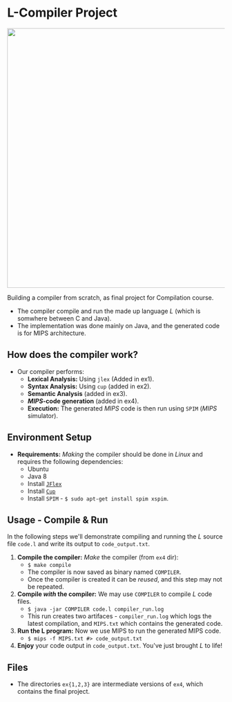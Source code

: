 # L-Compiler Project
<img src="https://user-images.githubusercontent.com/63508603/169641115-43e457d6-6dd5-48ae-ab7e-d8018e1e6fe9.png" width=600>

Building a compiler from scratch, as final project for Compilation course.
- The compiler compile and run the made up language *L* (which is somwhere between C and Java).
- The implementation was done mainly on Java, and the generated code is for MIPS architecture.

## How does the compiler work?
- Our compiler performs: 
  - **Lexical Analysis:** Using `jlex` (Added in ex1).
  - **Syntax Analysis:** Using `cup` (added in ex2).
  - **Semantic Analysis** (added in ex3).
  - ***MIPS*-code generation** (added in ex4).   
  - **Execution:** The generated *MIPS* code is then run using `SPIM` (*MIPS* simulator).

## Environment Setup
- **Requirements:** *Making* the compiler should be done in *Linux* and requires the following dependencies:
  - Ubuntu
  - Java 8
  - Install [`JFlex`](https://jflex.de/)
  - Install [`Cup`](http://www2.cs.tum.edu/projects/cup/)
  - Install `SPIM` - `$ sudo apt-get install spim xspim`.

## Usage - Compile & Run
In the following steps we'll demonstrate compiling and running the *L* source file `code.l` and write its output to `code_output.txt`.
1. **Compile the compiler:** *Make* the compiler (from `ex4` dir):
   - ``$ make compile``
   - The compiler is now saved as binary named `COMPILER`.
   - Once the compiler is created it can be *reused*, and this step may not be repeated.
2. **Compile *with* the compiler:**  We may use `COMPILER` to compile *L* code files.
   - `$ java -jar COMPILER code.l compiler_run.log`
   - This run creates two artifaces - `compiler_run.log` which logs the latest compilation, and `MIPS.txt` which contains the generated code. 
3. **Run the L program:** Now we use MIPS to run the generated MIPS code.
   - `$ mips -f MIPS.txt #> code_output.txt`
4. **Enjoy** your code output in `code_output.txt`. You've just brought *L* to life!

## Files
- The directories `ex{1,2,3}` are intermediate versions of `ex4`, which contains the final project.

